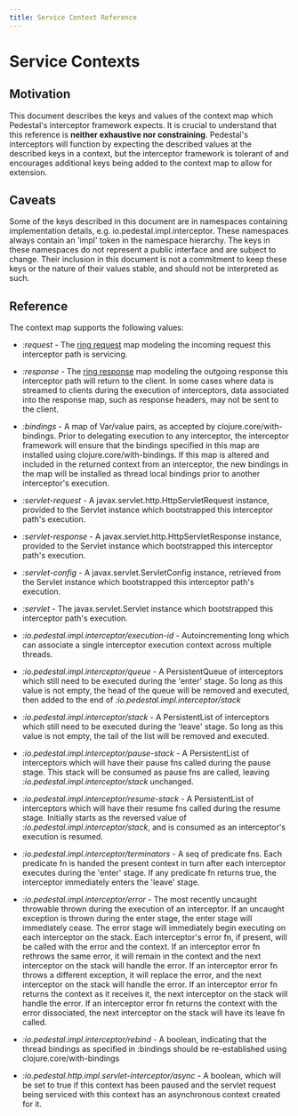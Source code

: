 ```yaml
---
title: Service Context Reference
---
```


<!--
 Copyright 2013 Relevance, Inc.
 Copyright 2014 Cognitect, Inc.

 The use and distribution terms for this software are covered by the
 Eclipse Public License 1.0 (http://opensource.org/licenses/eclipse-1.0)
 which can be found in the file epl-v10.html at the root of this distribution.

 By using this software in any fashion, you are agreeing to be bound by
 the terms of this license.

 You must not remove this notice, or any other, from this software.
-->

# Service Contexts

## Motivation

This document describes the keys and values of the context map which
Pedestal's interceptor framework expects. It is crucial to understand
that this reference is **neither exhaustive nor
constraining**. Pedestal's interceptors will function by expecting the
described values at the described keys in a context, but the
interceptor framework is tolerant of and encourages additional keys
being added to the context map to allow for extension.

## Caveats

Some of the keys described in this document are in namespaces
containing implementation details,
e.g. io.pedestal.impl.interceptor. These namespaces always
contain an 'impl' token in the namespace hierarchy. The keys in these
namespaces do not represent a public interface and are subject to
change. Their inclusion in this document is not a commitment to keep
these keys or the nature of their values stable, and should not be
interpreted as such.

## Reference

The context map supports the following values:


* *:request* - The
   [ring request](https://github.com/ring-clojure/ring/blob/master/ring-core/src/ring/util/request.clj)
   map modeling the incoming request this interceptor path is
   servicing.

* *:response* - The
   [ring response](https://github.com/ring-clojure/ring/blob/master/ring-core/src/ring/util/response.clj)
   map modeling the outgoing response this interceptor path will
   return to the client. In some cases where data is streamed to
   clients during the execution of interceptors, data associated into
   the response map, such as response headers, may not be sent to the
   client.

* *:bindings* - A map of Var/value pairs, as accepted by
   clojure.core/with-bindings. Prior to delegating execution to any
   interceptor, the interceptor framework will ensure that the
   bindings specified in this map are installed using
   clojure.core/with-bindings. If this map is altered and included in
   the returned context from an interceptor, the new bindings in the
   map will be installed as thread local bindings prior to another
   interceptor's execution.

* *:servlet-request* - A javax.servlet.http.HttpServletRequest
   instance, provided to the Servlet instance which bootstrapped this
   interceptor path's execution.

* *:servlet-response* - A javax.servlet.http.HttpServletResponse
   instance, provided to the Servlet instance which bootstrapped this
   interceptor path's execution.

* *:servlet-config* - A javax.servlet.ServletConfig instance,
   retrieved from the Servlet instance which bootstrapped this
   interceptor path's execution.

* *:servlet* - The javax.servlet.Servlet instance which bootstrapped
   this interceptor path's execution.

* *:io.pedestal.impl.interceptor/execution-id* -
  Autoincrementing long which can associate a single interceptor
  execution context across multiple threads.

* *:io.pedestal.impl.interceptor/queue* - A PersistentQueue of
   interceptors which still need to be executed during the 'enter'
   stage. So long as this value is not empty, the head of the queue
   will be removed and executed, then added to the end of
   *:io.pedestal.impl.interceptor/stack*

* *:io.pedestal.impl.interceptor/stack* - A PersistentList of
   interceptors which still need to be executed during the 'leave'
   stage. So long as this value is not empty, the tail of the list
   will be removed and executed.

* *:io.pedestal.impl.interceptor/pause-stack* - A
   PersistentList of interceptors which will have their pause fns
   called during the pause stage. This stack will be consumed as
   pause fns are called, leaving
   *:io.pedestal.impl.interceptor/stack* unchanged.

* *:io.pedestal.impl.interceptor/resume-stack* - A
   PersistentList of interceptors which will have their resume fns
   called during the resume stage. Initially starts as the reversed
   value of *:io.pedestal.impl.interceptor/stack*, and is
   consumed as an interceptor's execution is resumed.

* *:io.pedestal.impl.interceptor/terminators* - A seq of
   predicate fns. Each predicate fn is handed the present context in
   turn after each interceptor executes during the 'enter' stage. If
   any predicate fn returns true, the interceptor immediately enters
   the 'leave' stage.

* *:io.pedestal.impl.interceptor/error* - The most recently
   uncaught throwable thrown during the execution of an
   interceptor. If an uncaught exception is thrown during the enter
   stage, the enter stage will immediately cease. The error stage will
   immediately begin executing on each interceptor on the stack. Each
   interceptor's error fn, if present, will be called with the error
   and the context. If an interceptor error fn rethrows the same
   error, it will remain in the context and the next interceptor on
   the stack will handle the error. If an interceptor error fn throws
   a different exception, it will replace the error, and the next
   interceptor on the stack will handle the error. If an interceptor
   error fn returns the context as it receives it, the next
   interceptor on the stack will handle the error. If an interceptor
   error fn returns the context with the error dissociated, the next
   interceptor on the stack will have its leave fn called.

* *:io.pedestal.impl.interceptor/rebind* - A boolean,
   indicating that the thread bindings as specified in :bindings
   should be re-established using clojure.core/with-bindings

* *:io.pedestal.http.impl.servlet-interceptor/async* - A
   boolean, which will be set to true if this context has been paused
   and the servlet request being serviced with this context has an
   asynchronous context created for it.
